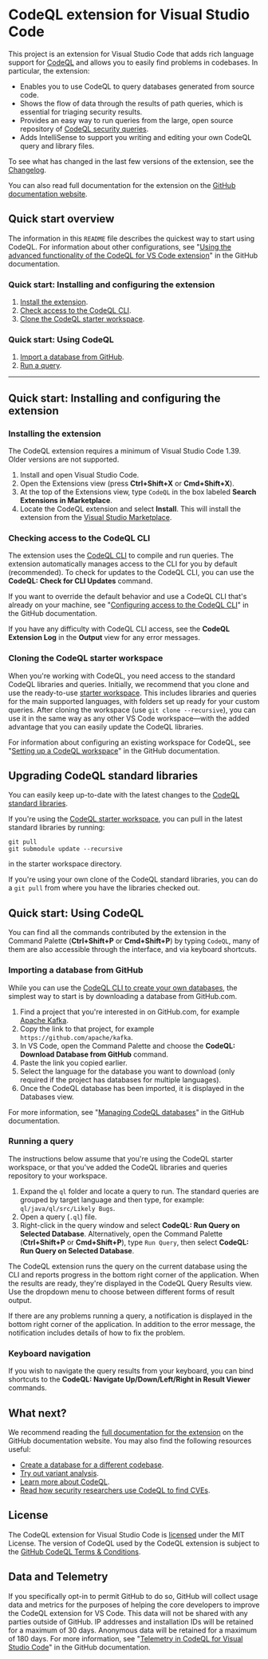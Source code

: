 # CodeQL extension for Visual Studio Code

This project is an extension for Visual Studio Code that adds rich language support for [CodeQL](https://codeql.github.com/docs/) and allows you to easily find problems in codebases. In particular, the extension:

- Enables you to use CodeQL to query databases generated from source code.
- Shows the flow of data through the results of path queries, which is essential for triaging security results.
- Provides an easy way to run queries from the large, open source repository of [CodeQL security queries](https://github.com/github/codeql).
- Adds IntelliSense to support you writing and editing your own CodeQL query and library files.

To see what has changed in the last few versions of the extension, see the [Changelog](https://github.com/github/vscode-codeql/blob/main/extensions/ql-vscode/CHANGELOG.md).

You can also read full documentation for the extension on the [GitHub documentation website](https://docs.github.com/code-security/codeql-for-vs-code/using-the-advanced-functionality-of-the-codeql-for-vs-code-extension).

## Quick start overview

The information in this `README` file describes the quickest way to start using CodeQL.
For information about other configurations, see "[Using the advanced functionality of the CodeQL for VS Code extension](https://docs.github.com/code-security/codeql-for-vs-code/using-the-advanced-functionality-of-the-codeql-for-vs-code-extension)" in the GitHub documentation.

### Quick start: Installing and configuring the extension

1. [Install the extension](#installing-the-extension).  
1. [Check access to the CodeQL CLI](#checking-access-to-the-codeql-cli).
1. [Clone the CodeQL starter workspace](#cloning-the-codeql-starter-workspace).

### Quick start: Using CodeQL

1. [Import a database from GitHub](#importing-a-database-from-github).
1. [Run a query](#running-a-query).

---
<!-- markdownlint-disable-next-line MD024 -->
## Quick start: Installing and configuring the extension

### Installing the extension

The CodeQL extension requires a minimum of Visual Studio Code 1.39. Older versions are not supported.

1. Install and open Visual Studio Code.
1. Open the Extensions view (press **Ctrl+Shift+X** or **Cmd+Shift+X**).
1. At the top of the Extensions view, type `CodeQL` in the box labeled **Search Extensions in Marketplace**.
1. Locate the CodeQL extension and select **Install**. This will install the extension from the [Visual Studio Marketplace](https://marketplace.visualstudio.com/items?itemName=github.vscode-codeql).

### Checking access to the CodeQL CLI

The extension uses the [CodeQL CLI](https://codeql.github.com/docs/codeql-cli/) to compile and run queries. The extension automatically manages access to the CLI for you by default (recommended). To check for updates to the CodeQL CLI, you can use the **CodeQL: Check for CLI Updates** command.

If you want to override the default behavior and use a CodeQL CLI that's already on your machine, see "[Configuring access to the CodeQL CLI](https://docs.github.com/code-security/codeql-for-vs-code/using-the-advanced-functionality-of-the-codeql-for-vs-code-extension/configuring-access-to-the-codeql-cli)" in the GitHub documentation.

If you have any difficulty with CodeQL CLI access, see the **CodeQL Extension Log** in the **Output** view for any error messages.

### Cloning the CodeQL starter workspace

When you're working with CodeQL, you need access to the standard CodeQL libraries and queries.
Initially, we recommend that you clone and use the ready-to-use [starter workspace](https://github.com/github/vscode-codeql-starter/).
This includes libraries and queries for the main supported languages, with folders set up ready for your custom queries. After cloning the workspace (use `git clone --recursive`), you can use it in the same way as any other VS Code workspace—with the added advantage that you can easily update the CodeQL libraries.

For information about configuring an existing workspace for CodeQL, see "[Setting up a CodeQL workspace](https://docs.github.com/code-security/codeql-for-vs-code/using-the-advanced-functionality-of-the-codeql-for-vs-code-extension/setting-up-a-codeql-workspace#option-2-updating-an-existing-workspace-for-codeql-advanced)" in the GitHub documentation.

## Upgrading CodeQL standard libraries

You can easily keep up-to-date with the latest changes to the [CodeQL standard libraries](https://github.com/github/codeql).

If you're using the [CodeQL starter workspace](https://github.com/github/vscode-codeql-starter/), you can pull in the latest standard libraries by running:

```shell
git pull
git submodule update --recursive
```

in the starter workspace directory.

If you're using your own clone of the CodeQL standard libraries, you can do a `git pull` from where you have the libraries checked out.

<!-- markdownlint-disable-next-line MD024 -->
## Quick start: Using CodeQL

You can find all the commands contributed by the extension in the Command Palette (**Ctrl+Shift+P** or **Cmd+Shift+P**) by typing `CodeQL`, many of them are also accessible through the interface, and via keyboard shortcuts.

### Importing a database from GitHub

While you can use the [CodeQL CLI to create your own databases](https://codeql.github.com/docs/codeql-cli/creating-codeql-databases/), the simplest way to start is by downloading a database from GitHub.com.

1. Find a project that you're interested in on GitHub.com, for example [Apache Kafka](https://github.com/apache/kafka).
1. Copy the link to that project, for example `https://github.com/apache/kafka`.
1. In VS Code, open the Command Palette and choose the **CodeQL: Download Database from GitHub** command.
1. Paste the link you copied earlier.
1. Select the language for the database you want to download (only required if the project has databases for multiple languages).
1. Once the CodeQL database has been imported, it is displayed in the Databases view.

For more information, see "[Managing CodeQL databases](https://docs.github.com/code-security/codeql-for-vs-code/getting-started-with-codeql-for-vs-code/managing-codeql-databases#choosing-a-database-to-analyze)" in the GitHub documentation.

### Running a query

The instructions below assume that you're using the CodeQL starter workspace, or that you've added the CodeQL libraries and queries repository to your workspace.

1. Expand the `ql` folder and locate a query to run. The standard queries are grouped by target language and then type, for example: `ql/java/ql/src/Likely Bugs`.
1. Open a query (`.ql`) file.
1. Right-click in the query window and select **CodeQL: Run Query on Selected Database**. Alternatively, open the Command Palette (**Ctrl+Shift+P** or **Cmd+Shift+P**), type `Run Query`, then select **CodeQL: Run Query on Selected Database**.

The CodeQL extension runs the query on the current database using the CLI and reports progress in the bottom right corner of the application.
When the results are ready, they're displayed in the CodeQL Query Results view. Use the dropdown menu to choose between different forms of result output.

If there are any problems running a query, a notification is displayed in the bottom right corner of the application. In addition to the error message, the notification includes details of how to fix the problem.

### Keyboard navigation

If you wish to navigate the query results from your keyboard, you can bind shortcuts to the **CodeQL: Navigate Up/Down/Left/Right in Result Viewer** commands.

## What next?

We recommend reading the [full documentation for the extension](https://docs.github.com/code-security/codeql-for-vs-code/) on the GitHub documentation website. You may also find the following resources useful:

- [Create a database for a different codebase](https://codeql.github.com/docs/codeql-cli/creating-codeql-databases/).
- [Try out variant analysis](https://help.semmle.com/QL/learn-ql/ql-training.html).
- [Learn more about CodeQL](https://codeql.github.com/docs/).
- [Read how security researchers use CodeQL to find CVEs](https://securitylab.github.com/research).

## License

The CodeQL extension for Visual Studio Code is [licensed](LICENSE.md) under the MIT License. The version of CodeQL used by the CodeQL extension is subject to the [GitHub CodeQL Terms & Conditions](https://securitylab.github.com/tools/codeql/license).

## Data and Telemetry

If you specifically opt-in to permit GitHub to do so, GitHub will collect usage data and metrics for the purposes of helping the core developers to improve the CodeQL extension for VS Code. This data will not be shared with any parties outside of GitHub. IP addresses and installation IDs will be retained for a maximum of 30 days. Anonymous data will be retained for a maximum of 180 days. For more information, see "[Telemetry in CodeQL for Visual Studio Code](https://docs.github.com/code-security/codeql-for-vs-code/using-the-advanced-functionality-of-the-codeql-for-vs-code-extension/telemetry-in-codeql-for-visual-studio-code)" in the GitHub documentation.
